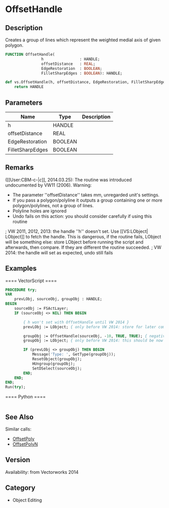 # OffsetHandle

## Description
Creates a group of lines which represent the weighted medial axis of given polygon.

```pascal
FUNCTION OffsetHandle(
				h                : HANDLE;
				offsetDistance   : REAL;
				EdgeRestoration  : BOOLEAN;
				FilletSharpEdges : BOOLEAN): HANDLE;
```

```python
def vs.OffsetHandle(h, offsetDistance, EdgeRestoration, FilletSharpEdges):
    return HANDLE
```

## Parameters
|Name|Type|Description|
|---|---|---|
|h|HANDLE|   |
|offsetDistance|REAL|   |
|EdgeRestoration|BOOLEAN|   |
|FilletSharpEdges|BOOLEAN|   |

## Remarks
([[User:CBM-c-|_c_]], 2014.03.25): The routine was introduced undocumented by VW11 (2006). 
Warning: 
* The parameter ''offsetDistance'' takes mm, unregarded unit's settings. 
* If you pass a polygon/polyline it outputs a group containing one or more polygon/polylines, not a group of lines.
* Polyline holes are ignored
* Undo fails on this action: you should consider carefully if using this routine

; VW 2011, 2012, 2013: the handle ''h'' doesn't set. Use [[VS:LObject| LObject]] to fetch the handle. This is dangerous, if the routine fails, LObject will be something else: store LObject before running the script and afterwards, then compare. If they are different the routine succeeded.
; VW 2014: the handle will set as expected, undo still fails

## Examples
==== VectorScript ====
```pascal
PROCEDURE try;
VAR
	prevLObj, sourceObj, groupObj : HANDLE;
BEGIN
	sourceObj := FSActLayer;
	IF (sourceObj <> NIL) THEN BEGIN

		{ h won't set with OffsetHandle until VW 2014 }
		prevLObj := LObject; { only before VW 2014: store for later comparison }

		groupObj := OffsetHandle(sourceObj, -10, TRUE, TRUE); { negative offset -10mm }
		groupObj := LObject; { only before VW 2014: this should be now the product of OffsetHandle }

		IF (prevLObj <> groupObj) THEN BEGIN
			Message('Type: ', GetType(groupObj));
			ResetObject(groupObj);
			HUngroup(groupObj);
			SetDSelect(sourceObj);
		END;
	END;
END;
Run(try);
```
==== Python ====
```python

```

## See Also
Similar calls:
* [OffsetPoly](OffsetPoly.md)
* [OffsetPolyN](OffsetPolyN.md)

## Version
Availability: from Vectorworks 2014

## Category
* Object Editing

